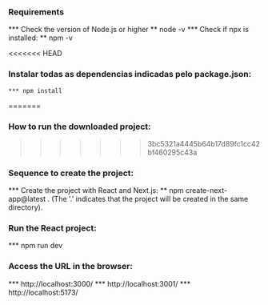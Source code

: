 ### Requirements
   *** Check the version of Node.js or higher
      ** node -v
   *** Check if npx is installed:
      ** npm -v

<<<<<<< HEAD
### Instalar todas as dependencias indicadas pelo package.json:
    *** npm install
=======
### How to run the downloaded project:
>>>>>>> 3bc5321a4445b64b17d89fc1cc42bf460295c43a

### Sequence to create the project:
   *** Create the project with React and Next.js:
      ** npm create-next-app@latest . (The '.' indicates that the project will be created in the same directory).

### Run the React project:
   *** npm run dev

### Access the URL in the browser:
   *** http://localhost:3000/
   *** http://localhost:3001/
   *** http://localhost:5173/




